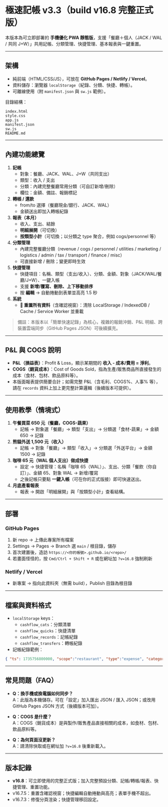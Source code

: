 # 極速記帳 v3.3（build v16.8 完整正式版）

本版本為可立即部署的 **手機優化 PWA 靜態版**，支援「餐廳＋個人（JACK / WAL / 共同 J+W）」共用記帳、分類管理、快捷管理、基本報表與一鍵重置。

---

## 架構
- 純前端（HTML/CSS/JS），可放在 **GitHub Pages / Netlify / Vercel**。
- 資料儲存：瀏覽器 `localStorage`（紀錄、分類、快捷、轉帳）。
- 可離線使用（附 `manifest.json` 與 `sw.js` 範例）。

目錄結構：
```
index.html
style.css
app.js
manifest.json
sw.js
README.md
```

---

## 內建功能總覽
1. **記帳**
   - 對象：餐廳、JACK、WAL、J+W（共同支出）
   - 類型：收入 / 支出
   - 分類：內建完整餐廳常用分類（可自訂新增/刪除）
   - 欄位：金額、備註、報銷標記
2. **轉帳 / 還款**
   - from/to 選擇（餐廳現金/銀行、JACK、WAL）
   - 金額送出即加入轉帳紀錄
3. **報表（本月）**
   - 收入、支出、結餘
   - **明細展開**（可切換）
   - **按類型小計**（可切換；以分類之 type 聚合，例如 cogs/personnel 等）
4. **分類管理**
   - 內建完整餐廳分類（revenue / cogs / personnel / utilities / marketing / logistics / admin / tax / transport / finance / misc）
   - 可直接新增 / 刪除；變更即時生效
5. **快捷管理**
   - 快捷項目：名稱、類型（支出/收入）、分類、金額、對象（JACK/WAL/餐廳/J+W）、一鍵入帳
   - 支援 **新增/覆寫、刪除、上下移動排序**
   - 按 **編輯** → 自動捲動到表單並高亮 1.5 秒
6. **系統**
   - **🔄 重置所有資料**（含確認視窗）：清除 LocalStorage / IndexedDB / Cache / Service Worker 並重載

> 備註：本版本以「簡單快速記錄」為核心，複雜的報銷沖銷、P&L 明細、跨裝置雲端同步（GitHub Pages JSON）可後續擴充。

---

## P&L 與 COGS 說明
- **P&L（損益表）**：Profit & Loss，顯示某期間的 **收入 - 成本/費用 = 淨利**。
- **COGS（銷貨成本）**：Cost of Goods Sold，指為生產/販售商品所直接發生的成本（食材、包材、飲品原料等）。
- 本版面報表提供簡要合計；如需完整 P&L（含毛利、COGS%、人事% 等），請在 `records` 資料上加上更完整計算邏輯（後續版本可提供）。

---

## 使用教學（情境式）
1. **午餐買菜 650 元（餐廳，COGS-蔬果）**
   - 記帳 → 對象選「餐廳」→ 類型「支出」→ 分類選「食材-蔬果」→ 金額 650 → 記錄
2. **熊貓外送 1,500 元（收入）**
   - 記帳 → 對象「餐廳」→ 類型「收入」→ 分類選「外送平台」→ 金額 1500 → 記錄
3. **咖啡 65 元（WAL 個人支出）做成快捷**
   - 設定 → 快捷管理：名稱「咖啡 65（WAL）」、支出、分類「餐飲（你自訂）」、金額 65、對象 WAL → 新增/覆寫
   - 之後記帳只要點 **一鍵入帳**（可在你的正式版接）即可快速送出。
4. **月底產看報表**
   - 報表 → 開啟「明細展開」與「按類型小計」查看結構。

---

## 部署
### GitHub Pages
1. 新 repo → 上傳此專案所有檔案
2. Settings → Pages → Branch 選 `main` / 根目錄，儲存
3. 首次建置後，造訪 `https://<你的帳號>.github.io/<repo>/`
4. 若畫面怪怪的，按 `Cmd/Ctrl + Shift + R` 或在網址加 `?v=16.8` 強制刷新

### Netlify / Vercel
- 新專案 → 指向此資料夾（無需 build），Publish 目錄為根目錄

---

## 檔案與資料格式
- `localStorage` keys：
  - `cashflow_cats`：分類清單
  - `cashflow_quicks`：快捷清單
  - `cashflow_records`：記帳紀錄
  - `cashflow_transfers`：轉帳紀錄
- 記帳紀錄範例：
```json
{ "ts": 1735756800000, "scope":"restaurant", "type":"expense", "category":"食材-蔬果", "amount":650, "note":"市場", "reimburse":false }
```

---

## 常見問題（FAQ）
- **Q：換手機或換電腦如何同步？**  
  A：此版為本機儲存。可在「設定」加入匯出 JSON / 匯入 JSON；或改用 GitHub Pages JSON 方式（後續版本可加）。

- **Q：COGS 是什麼？**  
  A：COGS（銷貨成本）是與製作/販售產品直接相關的成本，如食材、包材、飲品原料等。

- **Q：為何頁面沒更新？**  
  A：請清除快取或在網址加 `?v=16.8` 後重新載入。

---

## 版本記錄
- **v16.8**：可立即使用的完整正式版；加入完整預設分類、記帳/轉帳/報表、快捷管理、重置功能。
- v16.7.5：重置含確認視窗；快捷編輯自動捲動與高亮；表單手機不超出。
- v16.7.3：修復分頁渲染；快捷管理移回設定。
